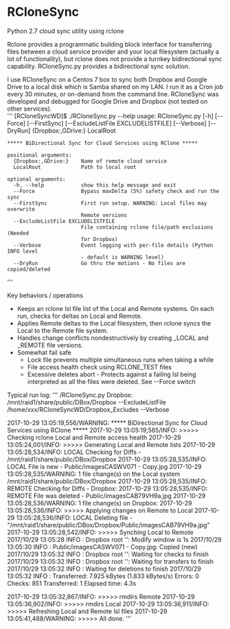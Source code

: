 # RCloneSync
Python 2.7 cloud sync utility using rclone

Rclone provides a programmatic building block interface for transferring files between a cloud service provider and your local filesystem (actually a lot of functionality), but rclone does not provide a turnkey bidirectional sync capability.  RCloneSync.py provides a bidirectional sync solution.

I use RCloneSync on a Centos 7 box to sync both Dropbox and Google Drive to a local disk which is Samba shared on my LAN.   I run it as a Cron job every 30 minutes, or on-demand from the command line.  RCloneSync was developed and debugged for Google Drive and Dropbox (not tested on other services).  
'''
	[RCloneSyncWD]$ ./RCloneSync.py --help
	usage: RCloneSync.py [-h] [--Force] [--FirstSync]
						 [--ExcludeListFile EXCLUDELISTFILE] [--Verbose]
						 [--DryRun]
						 {Dropbox:,GDrive:} LocalRoot

	***** BiDirectional Sync for Cloud Services using RClone *****

	positional arguments:
	  {Dropbox:,GDrive:}    Name of remote cloud service
	  LocalRoot             Path to local root

	optional arguments:
	  -h, --help            show this help message and exit
	  --Force               Bypass maxDelta (5%) safety check and run the sync
	  --FirstSync           First run setup. WARNING: Local files may overwrite
							Remote versions
	  --ExcludeListFile EXCLUDELISTFILE
							File containing rclone file/path exclusions (Needed
							for Dropbox)
	  --Verbose             Event logging with per-file details (Python INFO level
							- default is WARNING level)
	  --DryRun              Go thru the motions - No files are copied/deleted
'''	

Key behaviors / operations
-  Keeps an rclone lsl file list of the Local and Remote systems.  On each run, checks for deltas on Local and Remote.
-  Applies Remote deltas to the Local filesystem, then rclone syncs the Local to the Remote file system.
-  Handles change conflicts nondestructively by creating _LOCAL and _REMOTE file versions.
-  Somewhat fail safe
	- Lock file prevents multiple simultaneous runs when taking a while
	- File access health check using RCLONE_TEST files
	- Excessive deletes abort - Protects against a failing lsl being interpreted as all the files were deleted.  See --Force switch

Typical run log:
'''
/RCloneSync.py Dropbox:  /mnt/raid1/share/public/DBox/Dropbox --ExcludeListFile /home/xxx/RCloneSyncWD/Dropbox_Excludes --Verbose

2017-10-29 13:05:19,556/WARNING:  ***** BiDirectional Sync for Cloud Services using RClone *****
2017-10-29 13:05:19,565/INFO:  >>>>> Checking rclone Local and Remote access health
2017-10-29 13:05:24,001/INFO:  >>>>> Generating Local and Remote lists
2017-10-29 13:05:28,534/INFO:  LOCAL    Checking for Diffs                  - /mnt/raid1/share/public/DBox/Dropbox
2017-10-29 13:05:28,535/INFO:  LOCAL      File is new                       - Public/imagesCASWV071 - Copy.jpg
2017-10-29 13:05:28,535/WARNING:       1 file change(s) on the Local system /mnt/raid1/share/public/DBox/Dropbox
2017-10-29 13:05:28,535/INFO:  REMOTE   Checking for Diffs                  - Dropbox:
2017-10-29 13:05:28,535/INFO:  REMOTE     File was deleted                  - Public/imagesCAB79VH9a.jpg
2017-10-29 13:05:28,536/WARNING:       1 file change(s) on Dropbox:
2017-10-29 13:05:28,536/INFO:  >>>>> Applying changes on Remote to Local
2017-10-29 13:05:28,536/INFO:  LOCAL      Deleting file                     - "/mnt/raid1/share/public/DBox/Dropbox/Public/imagesCAB79VH9a.jpg" 
2017-10-29 13:05:28,542/INFO:  >>>>> Synching Local to Remote
2017/10/29 13:05:28 INFO  : Dropbox root '': Modify window is 1s
2017/10/29 13:05:30 INFO  : Public/imagesCASWV071 - Copy.jpg: Copied (new)
2017/10/29 13:05:32 INFO  : Dropbox root '': Waiting for checks to finish
2017/10/29 13:05:32 INFO  : Dropbox root '': Waiting for transfers to finish
2017/10/29 13:05:32 INFO  : Waiting for deletions to finish
2017/10/29 13:05:32 INFO  : 
Transferred:   7.925 kBytes (1.833 kBytes/s)
Errors:                 0
Checks:               851
Transferred:            1
Elapsed time:        4.3s

2017-10-29 13:05:32,867/INFO:  >>>>> rmdirs Remote
2017-10-29 13:05:36,902/INFO:  >>>>> rmdirs Local
2017-10-29 13:05:36,911/INFO:  >>>>> Refreshing Local and Remote lsl files
2017-10-29 13:05:41,488/WARNING:  >>>>> All done.
'''

